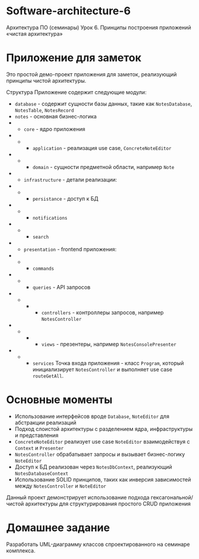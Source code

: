 # Software-architecture-6
Архитектура ПО (семинары) Урок 6. Принципы построения приложений «чистая архитектура»

# Приложение для заметок
Это простой демо-проект приложения для заметок, реализующий принципы чистой архитектуры.

Структура
Приложение содержит следующие модули:

- `database` - содержит сущности базы данных, такие как `NotesDatabase`, `NotesTable`, `NotesRecord`
- `notes` - основная бизнес-логика
- - `core` - ядро приложения
- - - `application` - реализация use case, `ConcreteNoteEditor`
- - - `domain` - сущности предметной области, например `Note`
- - `infrastructure` - детали реализации:
- - - `persistance` - доступ к БД
- - - `notifications`
- - - `search`
- - `presentation` - frontend приложения:
- - - `commands`
- - - `queries` - API запросов
- - - - `controllers` - контроллеры запросов, например `NotesController`
- - - - `views` - презентеры, например `NotesConsolePresenter`
- - - `services`
Точка входа приложения - класс `Program`, который инициализирует `NotesController` и выполняет use case `routeGetAll`.

# Основные моменты
- Использование интерфейсов вроде `Database`, `NoteEditor` для абстракции реализаций
- Подход слоистой архитектуры с разделением ядра, инфраструктуры и представления
- `ConcreteNoteEditor` реализует use case `NoteEditor` взаимодействуя с `Context` и `Presenter`
- `NotesController` обрабатывает запросы и вызывает бизнес-логику `NoteEditor`
- Доступ к БД реализован через `NotesDbContext`, реализующий `NotesDatabaseContext`
- Использование SOLID принципов, таких как инверсия зависимостей между `NotesController` и `NoteEditor`

Данный проект демонстрирует использование подхода гексагональной/чистой архитектуры для структурирования простого CRUD приложения

# Домашнее задание
Разработать UML-диаграмму классов спроектированного на семинаре комплекса.




